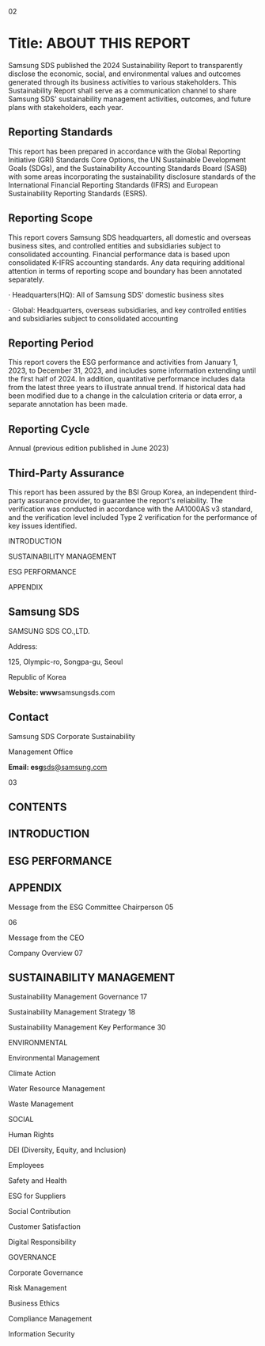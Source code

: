 02

# Title: **ABOUT THIS REPORT**

Samsung SDS published the 2024 Sustainability Report to transparently disclose the economic, social, and environmental values and outcomes generated through its business activities to various stakeholders. This Sustainability Report shall serve as a communication channel to share Samsung SDS' sustainability management activities, outcomes, and future plans with stakeholders, each year.

## **Reporting Standards**

This report has been prepared in accordance with the Global Reporting Initiative (GRI) Standards Core Options, the UN Sustainable Development Goals (SDGs), and the Sustainability Accounting Standards Board (SASB) with some areas incorporating the sustainability disclosure standards of the International Financial Reporting Standards (IFRS) and European Sustainability Reporting Standards (ESRS).

## **Reporting Scope**

This report covers Samsung SDS headquarters, all domestic and overseas business sites, and controlled entities and subsidiaries subject to consolidated accounting. Financial performance data is based upon consolidated K-IFRS accounting standards. Any data requiring additional attention in terms of reporting scope and boundary has been annotated separately.

· Headquarters(HQ): All of Samsung SDS' domestic business sites

· Global: Headquarters, overseas subsidiaries, and key controlled entities and subsidiaries subject to consolidated accounting

## **Reporting Period**

This report covers the ESG performance and activities from January 1, 2023, to December 31, 2023, and includes some information extending until the first half of 2024. In addition, quantitative performance includes data from the latest three years to illustrate annual trend. If historical data had been modified due to a change in the calculation criteria or data error, a separate annotation has been made.

## **Reporting Cycle**

Annual (previous edition published in June 2023)

## **Third-Party Assurance**

This report has been assured by the BSI Group Korea, an independent third-party assurance provider, to guarantee the report's reliability. The verification was conducted in accordance with the AA1000AS v3 standard, and the verification level included Type 2 verification for the performance of key issues identified.

INTRODUCTION

SUSTAINABILITY MANAGEMENT

ESG PERFORMANCE

APPENDIX

## **Samsung SDS**

SAMSUNG SDS CO.,LTD.

Address:

125, Olympic-ro, Songpa-gu, Seoul

Republic of Korea

**Website: www**samsungsds.com

## **Contact**

Samsung SDS Corporate Sustainability

Management Office

**Email: esg**sds@samsung.com

03

## **CONTENTS**

## **INTRODUCTION**

## **ESG PERFORMANCE**

## **APPENDIX**

Message from the ESG Committee Chairperson 05

06

Message from the CEO

Company Overview 07

## **SUSTAINABILITY MANAGEMENT**

Sustainability Management Governance 17

Sustainability Management Strategy 18

Sustainability Management Key Performance 30

ENVIRONMENTAL

Environmental Management

Climate Action

Water Resource Management

Waste Management

SOCIAL

Human Rights

DEI (Diversity, Equity, and Inclusion)

Employees

Safety and Health

ESG for Suppliers

Social Contribution

Customer Satisfaction

Digital Responsibility

GOVERNANCE

Corporate Governance

Risk Management

Business Ethics

Compliance Management

Information Security